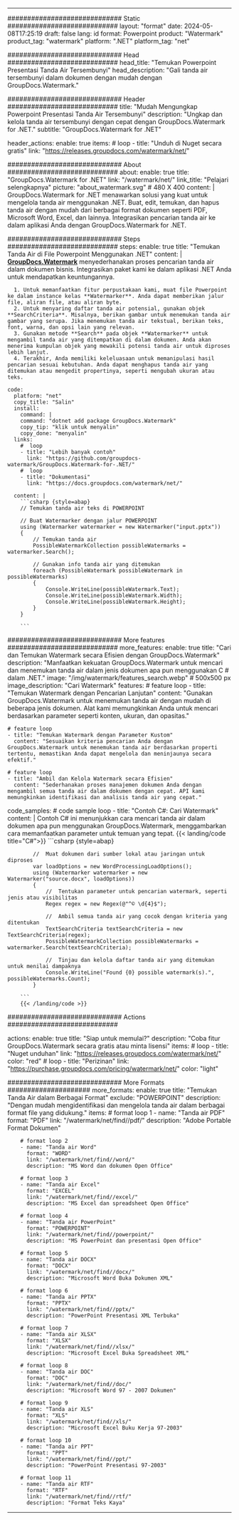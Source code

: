 
---
############################# Static ############################
layout: "format"
date:  2024-05-08T17:25:19
draft: false
lang: id
format: Powerpoint
product: "Watermark"
product_tag: "watermark"
platform: ".NET"
platform_tag: "net"

############################# Head ############################
head_title: "Temukan Powerpoint Presentasi Tanda Air Tersembunyi"
head_description: "Gali tanda air tersembunyi dalam dokumen dengan mudah dengan GroupDocs.Watermark."

############################# Header ############################
title: "Mudah Mengungkap Powerpoint Presentasi Tanda Air Tersembunyi" 
description: "Ungkap dan kelola tanda air tersembunyi dengan cepat dengan GroupDocs.Watermark for .NET."
subtitle: "GroupDocs.Watermark for .NET" 

header_actions:
  enable: true
  items:
    #  loop
    - title: "Unduh di Nuget secara gratis"
      link: "https://releases.groupdocs.com/watermark/net/"
      
############################# About ############################
about:
    enable: true
    title: "GroupDocs.Watermark for .NET"
    link: "/watermark/net/"
    link_title: "Pelajari selengkapnya"
    picture: "about_watermark.svg" # 480 X 400
    content: |
       GroupDocs.Watermark for .NET menawarkan solusi yang kuat untuk mengelola tanda air menggunakan .NET. Buat, edit, temukan, dan hapus tanda air dengan mudah dari berbagai format dokumen seperti PDF, Microsoft Word, Excel, dan lainnya. Integrasikan pencarian tanda air ke dalam aplikasi Anda dengan GroupDocs.Watermark for .NET.

############################# Steps ############################
steps:
    enable: true
    title: "Temukan Tanda Air di File Powerpoint Menggunakan .NET"
    content: |
      **[GroupDocs.Watermark](https://products.groupdocs.com/watermark/net/)** menyederhanakan proses pencarian tanda air dalam dokumen bisnis. Integrasikan paket kami ke dalam aplikasi .NET Anda untuk mendapatkan keuntungannya.
      
      1. Untuk memanfaatkan fitur perpustakaan kami, muat file Powerpoint ke dalam instance kelas **Watermarker**. Anda dapat memberikan jalur file, aliran file, atau aliran byte.
      2. Untuk menyaring daftar tanda air potensial, gunakan objek **SearchCriteria**. Misalnya, berikan gambar untuk menemukan tanda air gambar yang serupa. Jika menemukan tanda air tekstual, berikan teks, font, warna, dan opsi lain yang relevan.
      3. Gunakan metode **Search** pada objek **Watermarker** untuk mengambil tanda air yang ditempatkan di dalam dokumen. Anda akan menerima kumpulan objek yang mewakili potensi tanda air untuk diproses lebih lanjut.
      4. Terakhir, Anda memiliki keleluasaan untuk memanipulasi hasil pencarian sesuai kebutuhan. Anda dapat menghapus tanda air yang ditemukan atau mengedit propertinya, seperti mengubah ukuran atau teks.
   
    code:
      platform: "net"
      copy_title: "Salin"
      install:
        command: |
        command: "dotnet add package GroupDocs.Watermark"
        copy_tip: "klik untuk menyalin"
        copy_done: "menyalin"
      links:
        #  loop
        - title: "Lebih banyak contoh"
          link: "https://github.com/groupdocs-watermark/GroupDocs.Watermark-for-.NET/"
        #  loop
        - title: "Dokumentasi"
          link: "https://docs.groupdocs.com/watermark/net/"
          
      content: |
        ```csharp {style=abap}
        // Temukan tanda air teks di POWERPOINT

        // Buat Watermarker dengan jalur POWERPOINT
        using (Watermarker watermarker = new Watermarker("input.pptx"))
        {
            // Temukan tanda air
            PossibleWatermarkCollection possibleWatermarks = watermarker.Search();

            // Gunakan info tanda air yang ditemukan
            foreach (PossibleWatermark possibleWatermark in possibleWatermarks)
            {
                Console.WriteLine(possibleWatermark.Text);
                Console.WriteLine(possibleWatermark.Width);
                Console.WriteLine(possibleWatermark.Height);
            }
        }
        
        ```            

############################# More features ############################
more_features:
  enable: true
  title: "Cari dan Temukan Watermark secara Efisien dengan GroupDocs.Watermark"
  description: "Manfaatkan kekuatan GroupDocs.Watermark untuk mencari dan menemukan tanda air dalam jenis dokumen apa pun menggunakan C # dalam .NET."
  image: "/img/watermark/features_search.webp" # 500x500 px
  image_description: "Cari Watermark"
  features:
    # feature loop
    - title: "Temukan Watermark dengan Pencarian Lanjutan"
      content: "Gunakan GroupDocs.Watermark untuk menemukan tanda air dengan mudah di beberapa jenis dokumen. Alat kami memungkinkan Anda untuk mencari berdasarkan parameter seperti konten, ukuran, dan opasitas."

    # feature loop
    - title: "Temukan Watermark dengan Parameter Kustom"
      content: "Sesuaikan kriteria pencarian Anda dengan GroupDocs.Watermark untuk menemukan tanda air berdasarkan properti tertentu, memastikan Anda dapat mengelola dan meninjaunya secara efektif."

    # feature loop
    - title: "Ambil dan Kelola Watermark secara Efisien"
      content: "Sederhanakan proses manajemen dokumen Anda dengan mengambil semua tanda air dalam dokumen dengan cepat. API kami memungkinkan identifikasi dan analisis tanda air yang cepat."
      
  code_samples:
    # code sample loop
    - title: "Contoh C#: Cari Watermark"
      content: |
        Contoh C# ini menunjukkan cara mencari tanda air dalam dokumen apa pun menggunakan GroupDocs.Watermark, menggambarkan cara memanfaatkan parameter untuk temuan yang tepat.
        {{< landing/code title="C#">}}
        ```csharp {style=abap}
        
            //  Muat dokumen dari sumber lokal atau jaringan untuk diproses
            var loadOptions = new WordProcessingLoadOptions();
            using (Watermarker watermarker = new Watermarker("source.docx", loadOptions))
            {
                //  Tentukan parameter untuk pencarian watermark, seperti jenis atau visibilitas
                Regex regex = new Regex(@"^© \d{4}$");

                //  Ambil semua tanda air yang cocok dengan kriteria yang ditentukan
                TextSearchCriteria textSearchCriteria = new TextSearchCriteria(regex);
                PossibleWatermarkCollection possibleWatermarks = watermarker.Search(textSearchCriteria);

                //  Tinjau dan kelola daftar tanda air yang ditemukan untuk menilai dampaknya
                Console.WriteLine("Found {0} possible watermark(s).", possibleWatermarks.Count);
            }

        ```
        {{< /landing/code >}}


############################# Actions ############################

actions:
  enable: true
  title: "Siap untuk memulai?"
  description: "Coba fitur GroupDocs.Watermark secara gratis atau minta lisensi"
  items:
    #  loop
    - title: "Nuget unduhan"
      link: "https://releases.groupdocs.com/watermark/net/"
      color: "red"
        #  loop
    - title: "Perizinan"
      link: "https://purchase.groupdocs.com/pricing/watermark/net/"
      color: "light"


############################# More Formats #####################
more_formats:
    enable: true
    title: "Temukan Tanda Air dalam Berbagai Format"
    exclude: "POWERPOINT"
    description: "Dengan mudah mengidentifikasi dan mengelola tanda air dalam berbagai format file yang didukung."
    items: 
        # format loop 1
        - name: "Tanda air PDF"
          format: "PDF"
          link: "/watermark/net/find//pdf/"
          description: "Adobe Portable Format Dokumen"

        # format loop 2
        - name: "Tanda air Word"
          format: "WORD"
          link: "/watermark/net/find//word/"
          description: "MS Word dan dokumen Open Office"
          
        # format loop 3
        - name: "Tanda air Excel"
          format: "EXCEL"
          link: "/watermark/net/find//excel/"
          description: "MS Excel dan spreadsheet Open Office"

        # format loop 4
        - name: "Tanda air PowerPoint"
          format: "POWERPOINT"
          link: "/watermark/net/find//powerpoint/"
          description: "MS PowerPoint dan presentasi Open Office"

        # format loop 5
        - name: "Tanda air DOCX"
          format: "DOCX"
          link: "/watermark/net/find//docx/"
          description: "Microsoft Word Buka Dokumen XML"
          
        # format loop 6
        - name: "Tanda air PPTX"
          format: "PPTX"
          link: "/watermark/net/find//pptx/"
          description: "PowerPoint Presentasi XML Terbuka"
          
        # format loop 7
        - name: "Tanda air XLSX"
          format: "XLSX"
          link: "/watermark/net/find//xlsx/"
          description: "Microsoft Excel Buka Spreadsheet XML"

        # format loop 8
        - name: "Tanda air DOC"
          format: "DOC"
          link: "/watermark/net/find//doc/"
          description: "Microsoft Word 97 - 2007 Dokumen"

        # format loop 9
        - name: "Tanda air XLS"
          format: "XLS"
          link: "/watermark/net/find//xls/"
          description: "Microsoft Excel Buku Kerja 97-2003"

        # format loop 10
        - name: "Tanda air PPT"
          format: "PPT"
          link: "/watermark/net/find//ppt/"
          description: "PowerPoint Presentasi 97-2003"

        # format loop 11
        - name: "Tanda air RTF"
          format: "RTF"
          link: "/watermark/net/find//rtf/"
          description: "Format Teks Kaya"

---